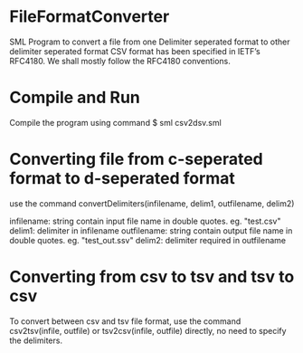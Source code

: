 # FileFormatConverter
SML Program to convert a file from one Delimiter seperated format to other delimiter seperated format
CSV format has been specified in IETF’s RFC4180. We shall mostly
follow the RFC4180 conventions.

# Compile and Run
Compile the program using command $ sml csv2dsv.sml

# Converting file from c-seperated format to d-seperated format
use the command convertDelimiters(infilename, delim1, outfilename, delim2)

infilename: string contain input file name in double quotes. eg. "test.csv"
delim1: delimiter in infilename
outfilename: string contain output file name in double quotes. eg. "test_out.ssv"
delim2: delimiter required in outfilename

# Converting from csv to tsv and tsv to csv
To convert between csv and tsv file format, use the command 
csv2tsv(infile, outfile) or tsv2csv(infile, outfile) directly, no need to specify the delimiters.
